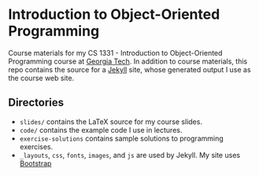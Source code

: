 # Introduction to Object-Oriented Programming

Course materials for my CS 1331 - Introduction to Object-Oriented Programming course at [Georgia Tech](http://www.gatech.edu/).  In addition to course materials, this repo contains the source for a [Jekyll](http://jekyllrb.com/) site, whose generated output I use as the course web site.

## Directories

- `slides/` contains the LaTeX source for my course slides.
- `code/` contains the example code I use in lectures.
- `exercise-solutions` contains sample solutions to programming exercises.
- `_layouts`, `css`, `fonts`, `images`, and `js` are used by Jekyll.  My site uses [Bootstrap](http://getbootstrap.com/)
